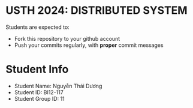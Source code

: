 USTH 2024: DISTRIBUTED SYSTEM
=====================================================

Students are expected to:
* Fork this repository to your github account
* Push your commits regularly, with **proper** commit messages


Student Info
=========================

* Student Name: Nguyễn Thái Dương
* Student ID: BI12-117
* Student Group ID: 11
